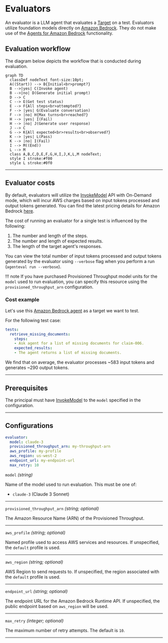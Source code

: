 # Evaluators

An evaluator is a LLM agent that evaluates a [Target](../targets/index.md) on a test. Evaluators utilize foundation models directly on [Amazon Bedrock](https://aws.amazon.com/bedrock/). They do not make use of the [Agents for Amazon Bedrock](https://aws.amazon.com/bedrock/agents/) functionality.
 
## Evaluation workflow

The diagram below depicts the workflow that is conducted during evaluation.

``` mermaid
graph TD
  classDef nodeText font-size:10pt;
  A((Start)) --> B{Initial<br>prompt?}
  B -->|yes| C(Invoke agent)
  B -->|no| D(Generate initial prompt)
  D --> C
  C --> E(Get test status)
  E --> F{All steps<br>attempted?}  
  F --> |yes| G(Evaluate conversation)
  F --> |no| H{Max turns<br>reached?}
  H --> |yes| I(Fail)
  H --> |no| J(Generate user response)
  J --> C
  G --> K{All expected<br>results<br>observed?}
  K --> |yes| L(Pass)
  K --> |no| I(Fail)
  I --> M((End))
  L --> M
  class A,B,C,D,E,F,G,H,I,J,K,L,M nodeText;
  style I stroke:#f00
  style L stroke:#0f0
```

---

## Evaluator costs

By default, evaluators will utilize the [InvokeModel](https://docs.aws.amazon.com/bedrock/latest/APIReference/API_runtime_InvokeModel.html) API with On-Demand mode, which will incur AWS charges based on input tokens processed and output tokens generated. You can find the latest pricing details for Amazon Bedrock [here](https://aws.amazon.com/bedrock/pricing/).

The cost of running an evaluator for a single test is influenced by the following:

1. The number and length of the steps.
2. The number and length of expected results.
3. The length of the target agent's responses.

You can view the total number of input tokens processed and output tokens generated by the evaluator using `--verbose` flag when you perform a run (`agenteval run --verbose`).

!!! note
    If you have purchased Provisioned Throughput model units for the `model` used to run evaluation, you can specify this resource using the `provisioned_throughput_arn` configuration.

### Cost example

Let's use this [Amazon Bedrock agent](https://github.com/aws-samples/amazon-bedrock-workshop/tree/main/05_Agents/insurance_claims_agent/without_kb) as a target we want to test.

For the following test case:

```yaml title="agenteval.yml"
tests:
  retrieve_missing_documents:
    steps:
    - Ask agent for a list of missing documents for claim-006.
    expected_results:
    - The agent returns a list of missing documents.
```

We find that on average, the evaluator processes ~583 input tokens and generates ~290 output tokens. 

---

## Prerequisites

The principal must have [InvokeModel](https://docs.aws.amazon.com/bedrock/latest/APIReference/API_runtime_InvokeModel.html) to the `model` specified in the configuration.

---

## Configurations

```yaml title="agenteval.yml"
evaluator:
  model: claude-3
  provisioned_throughput_arn: my-throughput-arn
  aws_profile: my-profile
  aws_region: us-west-2
  endpoint_url: my-endpoint-url
  max_retry: 10

```

`model` _(string)_

Name of the model used to run evaluation. This must be one of:

- `claude-3` (Claude 3 Sonnet)

---

`provisioned_throughput_arn` _(string; optional)_

The Amazon Resource Name (ARN) of the Provisioned Throughput.

---

`aws_profile` _(string; optional)_

Named profile used to access AWS services and resources. If unspecified, the `default` profile is used.

---

`aws_region` _(string; optional)_

AWS Region to send requests to. If unspecified, the region associated with the `default` profile is used.

---

`endpoint_url` _(string; optional)_

The endpoint URL for the Amazon Bedrock Runtime API. If unspecified, the public endpoint based on `aws_region` will be used.

---

`max_retry` _(integer; optional)_

The maximum number of retry attempts. The default is `10`.

---
